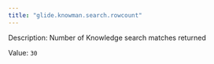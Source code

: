 ```yaml
---
title: "glide.knowman.search.rowcount"
---
```


Description: Number of Knowledge search matches returned

Value: `30`